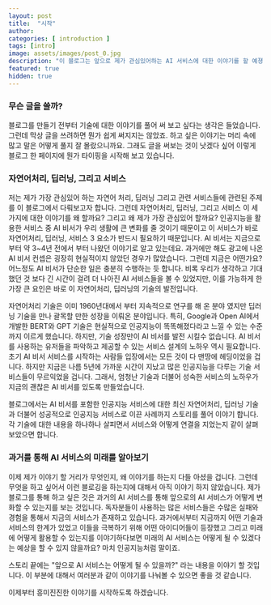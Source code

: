 ```yaml
---
layout: post
title:  "시작"
author: 
categories: [ introduction ]
tags: [intro]
image: assets/images/post_0.jpg
description: "이 블로그는 앞으로 제가 관심있어하는 AI 서비스에 대한 이야기를 할 예졍입니다."
featured: true
hidden: true
---
```


### 무슨 글을 쓸까?

블로그를 만들기 전부터 기술에 대한 이야기를 풀어 써 보고 싶다는 생각은 들었습니다.
그런데 막상 글을 쓰려하면 뭔가 쉽게 써지지는 않았죠. 하고 싶은 이야기는 머리 속에 많고 말은 어떻게 풀지 잘 몰랐으니까요.
그래도 글을 써보는 것이 낫겠다 싶어 이렇게 블로그 한 페이지에 뭔가 타이핑을 시작해 보고 있습니다.

<!-- 인공지능에 관한 일을 하시는 분들이라면 자연어 처리, 딥러닝, 그리고 서비스 이 세 부류 각각에 대해서는 잘 아실겁니다. 각 분야에 대한 지식 깊이도 상당히 깊고 대부분 한 분야에 대해서 집중하시기 때문입니다.
그런데 이 세 내용을 아울러서 이야기를 해보고 싶은데 그러기엔 아마도 제 사고의 흐름이 머지않아 꼬일 듯 싶습니다. 이 세 가지의 주제가 어렵기도 하고 섞어 이야기 했다가 무슨소리인지 이해하기 어렵기 때문입니다. -->
<!-- 저는 이 각각의 분야에 대한 이야기를 하나씩 하나씩 풀어보려합니다. 하나 하나의 내용을 스토리로 이어 자연어 처리, 딥러닝, 서비스에 대한 내용을 독자분들에게 쉽게 이해할 수 있도록 하려 합니다. -->

### 자연어처리, 딥러닝, 그리고 서비스

저는 제가 가장 관심있어 하는 자연어 처리, 딥러닝 그리고 관련 서비스들에 관련된 주제를 이 블로그에서 다뤄보고자 합니다.
그런데 자연어처리, 딥러닝, 그리고 서비스 이 세 가지에 대한 이야기를 왜 할까요? 그리고 왜 제가 가장 관심있어 할까요?
인공지능을 활용한 서비스 중 AI 비서가 우리 생활에 큰 변화를 줄 것이기 때문이고 이 서비스가 바로 자연어처리, 딥러닝, 서비스 3 요소가 반드시 필요하기 때문입니다. 
AI 비서는 지금으로부터 약 3~4년 전에서 부터 나왔던 이야기로 알고 있는데요.
과거에만 해도 광고에 나온 AI 비서 컨셉은 굉장히 현실적이지 않았던 경우가 많았습니다. 그런데 지금은 어떤가요? 어느정도 AI 비서가 단순한 일은 충분히 수행하는 듯 합니다.
비록 우리가 생각하고 기대했던 것 보다 긴 시간이 걸려 더 나아진 AI 서비스들을 볼 수 있었지만, 이를 가능하게 한 가장 큰 요인은 바로 이 자연어처리, 딥러닝의 기술의 발전입니다.

자연어처리 기술은 이미 1960년대에서 부터 지속적으로 연구를 해 온 분야 였지만 딥러닝 기술을 만나 괄목할 만한 성장을 이뤄온 분야입니다. 
특히, Google과 Open AI에서 개발한 BERT와 GPT 기술은 현실적으로 인공지능이 똑똑해졌다라고 느낄 수 있는 수준까지 이르게 했습니다.
하지만, 기술 성장만이 AI 비서를 발전 시킬수 없습니다. AI 비서를 사용하는 유저들을 파악하고 제공할 수 있는 서비스 설계의 노하우 역시 필요합니다.
초기 AI 비서 서비스를 시작하는 사람들 입장에서는 모든 것이 다 맨땅에 헤딩이었을 겁니다. 하지만 지금은 나름 5년에 가까운 시간이 지났고 많은 인공지능을 다루는 기술 서비스들이 무르익었을 겁니다.
그래서, 엄청난 기술과 더불어 성숙한 서비스의 노하우가 지금의 괜찮은 AI 비서를 있도록 만들었습니다. 

블로그에서는 AI 비서를 포함한 인공지능 서비스에 대한 최신 자연어처리, 딥러닝 기술과 더불어 성공적으로 인공지능 서비스로 이끈 사례까지 스토리를 풀어 이야기 합니다. 
각 기술에 대한 내용을 하나하나 살피면서 서비스와 어떻게 연결을 지었는지 같이 살펴보았으면 합니다.

### 과거를 통해 AI 서비스의 미래를 알아보기

이제 제가 이야기 할 거리가 무엇인지, 왜 이야기를 하는지 다들 아셨을 겁니다. 그런데 무엇을 하고 싶어서 이런 블로깅을 하는지에 대해서 아직 이야기 하지 않았습니다.
제가 블로그를 통해 하고 싶은 것은 과거의 AI 서비스를 통해 앞으로의 AI 서비스가 어떻게 변화할 수 있는지를 보는 것입니다.
독자분들이 사용하는 많은 서비스들은 수많은 실패와 경험을 통해서 지금의 서비스가 존재하고 있습니다. 
과거에서부터 지금까지 어떤 기술과 서비스의 한계가 있었고 이들을 극복하기 위해 어떤 아이디어들이 등장했고 
그리고 미래에 어떻게 활용할 수 있는지를 이야기하다보면 미래의 AI 서비스는 어떻게 될 수 있겠다는 예상을 할 수 있지 않을까요? 마치 인공지능처럼 말이죠.

스토리 끝에는 "앞으로 AI 서비스는 어떻게 될 수 있을까?" 라는 내용을 이야기 할 것입니다. 
이 부분에 대해서 여러분과 같이 이야기를 나눠볼 수 있으면 좋을 것 같습니다.

이제부터 흥미진진한 이야기를 시작하도록 하겠습니다.



<!-- ## What is happening on A.I. industry and whay are changings?

People think that A.I. technology can help human to be more comfortable.
Many tech companies are trying to name products using word "smart", so consumers can believe it is smart like a human brain.
Here are some smart product platforms, Alexa and Siri. These are the services which are having the finest technologies in the world.
These services are able to interact with lots of people by using small rounded speaker.
Someone in a living room just turns on their television by speaking "turn on the TV" to an Alexa dot. A businessman can make a schedule "Can you schedule a meeting at 10 am with Amy?" to an iPhone.
These machines still need a lot of improvements however, they are moving a chapter of human history.

But, people have many questions and want to know "how this A.I. can improve and change the world?"
When we use a smart device by a speaking, sometimes we feel like its not smart because this can react once we are tying to follow a manual script.
Even worse, a machine sometimes does not respond from our request depending on the environment or speaking features.
Some of us can have doubts "Are these A.I. products can be better than now?".
Of course, many reseaches have shown that A.I. technologies can perform better than human ablilities, for example simulation games and QA quizzes.
The reason why people feel and think that A.I. devices are not smart as much as they expect is actually A.I. service is kinda a large and complicated factory.
In side of the factory, there are multiple parts to make services. Some parts are converting user voices and some other parts are interpreting user intentions and making decisions to give services. 
These are like an organism. Like human, they cannot replace any parts radically, but can replace the parts meticulously.
If you understand how this A.I. system is working and evolving, then you will notice this system is not like a magic.

In this blog, I'm going to talk about A.I. and Human-Computer Interaction(H.C.I.) technologies from the service interface levels to the fundamental levels.
Specifically, we are going to talk about the challenges of current A.I. platforms and what engineers are trying to solve. 
Also, we can talk about recent researches which can replace current technologies and what are huddles to replace them.
I want to share my views and thoughts on these evolving technologies and hopefully can communicate with your comments. -->
